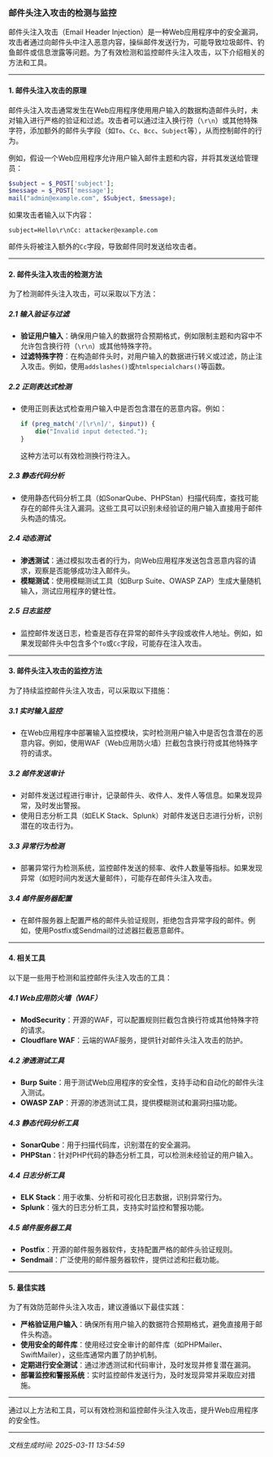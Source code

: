 ### 邮件头注入攻击的检测与监控

邮件头注入攻击（Email Header Injection）是一种Web应用程序中的安全漏洞，攻击者通过向邮件头中注入恶意内容，操纵邮件发送行为，可能导致垃圾邮件、钓鱼邮件或信息泄露等问题。为了有效检测和监控邮件头注入攻击，以下介绍相关的方法和工具。

---

#### 1. **邮件头注入攻击的原理**
邮件头注入攻击通常发生在Web应用程序使用用户输入的数据构造邮件头时，未对输入进行严格的验证和过滤。攻击者可以通过注入换行符（`\r\n`）或其他特殊字符，添加额外的邮件头字段（如`To`、`Cc`、`Bcc`、`Subject`等），从而控制邮件的行为。

例如，假设一个Web应用程序允许用户输入邮件主题和内容，并将其发送给管理员：
```php
$subject = $_POST['subject'];
$message = $_POST['message'];
mail("admin@example.com", $Subject, $message);
```
如果攻击者输入以下内容：
```
subject=Hello\r\nCc: attacker@example.com
```
邮件头将被注入额外的`Cc`字段，导致邮件同时发送给攻击者。

---

#### 2. **邮件头注入攻击的检测方法**
为了检测邮件头注入攻击，可以采取以下方法：

##### 2.1 **输入验证与过滤**
- **验证用户输入**：确保用户输入的数据符合预期格式，例如限制主题和内容中不允许包含换行符（`\r\n`）或其他特殊字符。
- **过滤特殊字符**：在构造邮件头时，对用户输入的数据进行转义或过滤，防止注入攻击。例如，使用`addslashes()`或`htmlspecialchars()`等函数。

##### 2.2 **正则表达式检测**
- 使用正则表达式检查用户输入中是否包含潜在的恶意内容。例如：
  ```php
  if (preg_match('/[\r\n]/', $input)) {
      die("Invalid input detected.");
  }
  ```
  这种方法可以有效检测换行符注入。

##### 2.3 **静态代码分析**
- 使用静态代码分析工具（如SonarQube、PHPStan）扫描代码库，查找可能存在的邮件头注入漏洞。这些工具可以识别未经验证的用户输入直接用于邮件头构造的情况。

##### 2.4 **动态测试**
- **渗透测试**：通过模拟攻击者的行为，向Web应用程序发送包含恶意内容的请求，观察是否能够成功注入邮件头。
- **模糊测试**：使用模糊测试工具（如Burp Suite、OWASP ZAP）生成大量随机输入，测试应用程序的健壮性。

##### 2.5 **日志监控**
- 监控邮件发送日志，检查是否存在异常的邮件头字段或收件人地址。例如，如果发现邮件头中包含多个`To`或`Cc`字段，可能存在注入攻击。

---

#### 3. **邮件头注入攻击的监控方法**
为了持续监控邮件头注入攻击，可以采取以下措施：

##### 3.1 **实时输入监控**
- 在Web应用程序中部署输入监控模块，实时检测用户输入中是否包含潜在的恶意内容。例如，使用WAF（Web应用防火墙）拦截包含换行符或其他特殊字符的请求。

##### 3.2 **邮件发送审计**
- 对邮件发送过程进行审计，记录邮件头、收件人、发件人等信息。如果发现异常，及时发出警报。
- 使用日志分析工具（如ELK Stack、Splunk）对邮件发送日志进行分析，识别潜在的攻击行为。

##### 3.3 **异常行为检测**
- 部署异常行为检测系统，监控邮件发送的频率、收件人数量等指标。如果发现异常（如短时间内发送大量邮件），可能存在邮件头注入攻击。

##### 3.4 **邮件服务器配置**
- 在邮件服务器上配置严格的邮件头验证规则，拒绝包含异常字段的邮件。例如，使用Postfix或Sendmail的过滤器拦截恶意邮件。

---

#### 4. **相关工具**
以下是一些用于检测和监控邮件头注入攻击的工具：

##### 4.1 **Web应用防火墙（WAF）**
- **ModSecurity**：开源的WAF，可以配置规则拦截包含换行符或其他特殊字符的请求。
- **Cloudflare WAF**：云端的WAF服务，提供针对邮件头注入攻击的防护。

##### 4.2 **渗透测试工具**
- **Burp Suite**：用于测试Web应用程序的安全性，支持手动和自动化的邮件头注入测试。
- **OWASP ZAP**：开源的渗透测试工具，提供模糊测试和漏洞扫描功能。

##### 4.3 **静态代码分析工具**
- **SonarQube**：用于扫描代码库，识别潜在的安全漏洞。
- **PHPStan**：针对PHP代码的静态分析工具，可以检测未经验证的用户输入。

##### 4.4 **日志分析工具**
- **ELK Stack**：用于收集、分析和可视化日志数据，识别异常行为。
- **Splunk**：强大的日志分析工具，支持实时监控和警报功能。

##### 4.5 **邮件服务器工具**
- **Postfix**：开源的邮件服务器软件，支持配置严格的邮件头验证规则。
- **Sendmail**：广泛使用的邮件服务器软件，提供过滤和拦截功能。

---

#### 5. **最佳实践**
为了有效防范邮件头注入攻击，建议遵循以下最佳实践：
- **严格验证用户输入**：确保所有用户输入的数据符合预期格式，避免直接用于邮件头构造。
- **使用安全的邮件库**：使用经过安全审计的邮件库（如PHPMailer、SwiftMailer），这些库通常内置了防护机制。
- **定期进行安全测试**：通过渗透测试和代码审计，及时发现并修复潜在漏洞。
- **部署监控和警报系统**：实时监控邮件发送行为，及时发现异常并采取应对措施。

---

通过以上方法和工具，可以有效检测和监控邮件头注入攻击，提升Web应用程序的安全性。

---

*文档生成时间: 2025-03-11 13:54:59*























